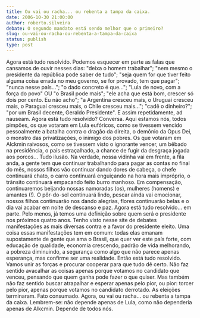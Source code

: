 ```yaml
---
title: Ou vai ou racha... ou rebenta a tampa da caixa.
date: 2006-10-30 21:00:00
author: roberto.silveira
debate: O segundo mandato está sendo melhor que o primeiro?
slug: ou-vai-ou-racha-ou-rebenta-a-tampa-da-caixa
status: publish 
type: post
---
```


Agora está tudo resolvido. Podemos esquecer em parte as falas que cansamos de ouvir nesses dias: "deixa o homem trabalhar"; "nem mesmo o presidente da república pode saber de tudo"; "seja quem for que tiver feito alguma coisa errada no meu governo, se for provado, tem que pagar"; "nunca nesse país..."; "o dado concreto é que..."; "Lula de novo, com a força do povo" OU "o Brasil pode mais"; "ele acha que está bom, crescer só dois por cento. Eu não acho"; "a Argentina cresceu mais, o Uruguai cresceu mais, o Paraguai cresceu mais, o Chile cresceu mais..."; "cadê o dinheiro?"; "por um Brasil decente, Geraldo Presidente". E assim repetidamente, ad nauseam.
 Agora está tudo resolvido? Conversa. Aqui estamos nós, todos pimpões, os que votaram em Lula eufóricos, como se tivessem vencido pessoalmente a batalha contra o dragão da direita, o demônio da Opus Dei, o monstro das privatizações, o inimigo dos pobres. Os que votaram em Alckmin raivosos, como se tivessem visto o ignorante vencer, um bêbado na presidência, o país estraçalhado, a chance de fugir da desgraça jogada aos porcos...
 Tudo ilusão. Na verdade, nossa vidinha vai em frente, a fila anda, a gente tem que continuar trabalhando para pagar as contas no final do mês, nossos filhos vão continuar dando dores de cabeça, o chefe continuará chato, o carro continuará enguiçando na hora mais impróprio, o trânsito continuará empacando feito burro manhoso. Em compensação, continuaremos beijando nossas namoradas (os), mulheres (homens) e amantes (!). O pôr-do-sol continuará lindo, pescar ainda vai emocionar, nossos filhos continuarão nos dando alegrias, flores continuarão belas e o dia vai acabar em noite de descanso e paz.
 Agora está tudo resolvido... em parte. Pelo menos, já temos uma definição sobre quem será o presidente nos próximos quatro anos. Tenho visto nesse site de debates manifestações as mais diversas contra e a favor do presidente eleito. Uma coisa essas manifestações tem em comum: todas elas emanam supostamente de gente que ama o Brasil, que quer ver este país forte, com educação de qualidade, economia crescendo, padrão de vida melhorando, a pobreza diminuindo, a segurança como algo que não parece apenas esperança, mas confirme ser uma realidade. 
 Então está tudo resolvido. Vamos unir as forças e procurar cooperar para que tudo dê certo. Não faz sentido avacalhar as coisas apenas porque votamos no candidato que venceu, pensando que quem ganha pode fazer o que quiser. Mas também não faz sentido buscar atrapalhar e esperar apenas pelo pior, ou pior: torcer pelo pior, apenas porque votamos no candidato derrotado. As eleições terminaram. Fato consumado. Agora, ou vai ou racha... ou rebenta a tampa da caixa. Lembrem-se: não depende apenas de Lula, como não dependeria apenas de Alkcmin. Depende de todos nós.
